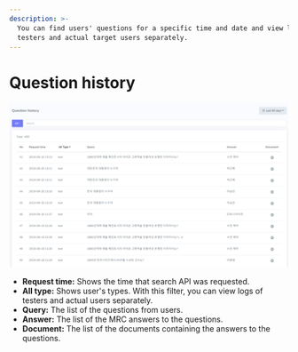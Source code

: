 ```yaml
---
description: >-
  You can find users' questions for a specific time and date and view logs of
  testers and actual target users separately.
---
```


# Question history

![Question history page](../../.gitbook/assets/image%20%2826%29.png)

* **Request time:** Shows the time that search API was requested.
* **All type:** Shows user's types. With this filter, you can view logs of testers and actual users separately.
* **Query:** The list of the questions from users.
* **Answer:** The list of the MRC answers to the questions.
* **Document:** The list of the documents containing the answers to the questions.




